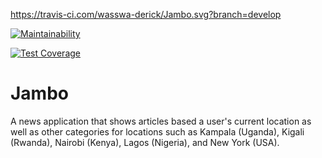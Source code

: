 https://travis-ci.com/wasswa-derick/Jambo.svg?branch=develop

[![Maintainability](https://api.codeclimate.com/v1/badges/711c48ecd54746ec86d9/maintainability)](https://codeclimate.com/github/wasswa-derick/Jambo/maintainability)

[![Test Coverage](https://api.codeclimate.com/v1/badges/711c48ecd54746ec86d9/test_coverage)](https://codeclimate.com/github/wasswa-derick/Jambo/test_coverage)

Jambo
=====

A news application that shows articles based a user's current location as well as other categories for locations such as Kampala (Uganda), Kigali (Rwanda), Nairobi (Kenya), Lagos (Nigeria), and New York (USA).


